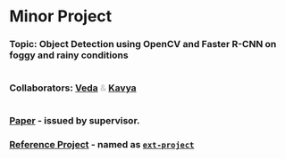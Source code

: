 # Minor Project

### Topic: Object Detection using OpenCV and Faster R-CNN on foggy and rainy conditions
#
### Collaborators: <span style="color:#cccccc">[Veda](https://github.com/veda28) & [Kavya](https://github.com/kavya016)</span>
#
### [Paper](./paper.pdf) - issued by supervisor.
### [Reference Project](./ext-project/) - named as [`ext-project`](./ext-project/)
#
